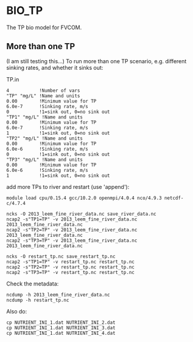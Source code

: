 # BIO_TP
The TP bio model for FVCOM.

## More than one TP
(I am still testing this...)
To run more than one TP scenario, e.g. different sinking rates, and whether it sinks out:

TP.in
```
4           !Number of vars
"TP" "mg/L" !Name and units
0.00        !Minimum value for TP
6.0e-7      !Sinking rate, m/s
0           !1=sink out, 0=no sink out
"TP1" "mg/L" !Name and units
0.00        !Minimum value for TP
6.0e-7      !Sinking rate, m/s
1           !1=sink out, 0=no sink out
"TP2" "mg/L" !Name and units
0.00        !Minimum value for TP
6.0e-6      !Sinking rate, m/s
0           !1=sink out, 0=no sink out
"TP3" "mg/L" !Name and units
0.00        !Minimum value for TP
6.0e-6      !Sinking rate, m/s
1           !1=sink out, 0=no sink out
```

add more TPs to river and restart (use 'append'):
```
module load cpu/0.15.4 gcc/10.2.0 openmpi/4.0.4 nco/4.9.3 netcdf-c/4.7.4

ncks -O 2013_leem_fine_river_data.nc save_river_data.nc
ncap2 -s"TP1=TP" -v 2013_leem_fine_river_data.nc 2013_leem_fine_river_data.nc 
ncap2 -s"TP2=TP" -v 2013_leem_fine_river_data.nc 2013_leem_fine_river_data.nc 
ncap2 -s"TP3=TP" -v 2013_leem_fine_river_data.nc 2013_leem_fine_river_data.nc

ncks -O restart_tp.nc save_restart_tp.nc
ncap2 -s"TP1=TP" -v restart_tp.nc restart_tp.nc
ncap2 -s"TP2=TP" -v restart_tp.nc restart_tp.nc
ncap2 -s"TP3=TP" -v restart_tp.nc restart_tp.nc
```

Check the metadata:
```
ncdump -h 2013_leem_fine_river_data.nc 
ncdump -h restart_tp.nc 
```

Also do:
```
cp NUTRIENT_INI_1.dat NUTRIENT_INI_2.dat 
cp NUTRIENT_INI_1.dat NUTRIENT_INI_3.dat 
cp NUTRIENT_INI_1.dat NUTRIENT_INI_4.dat 
```

